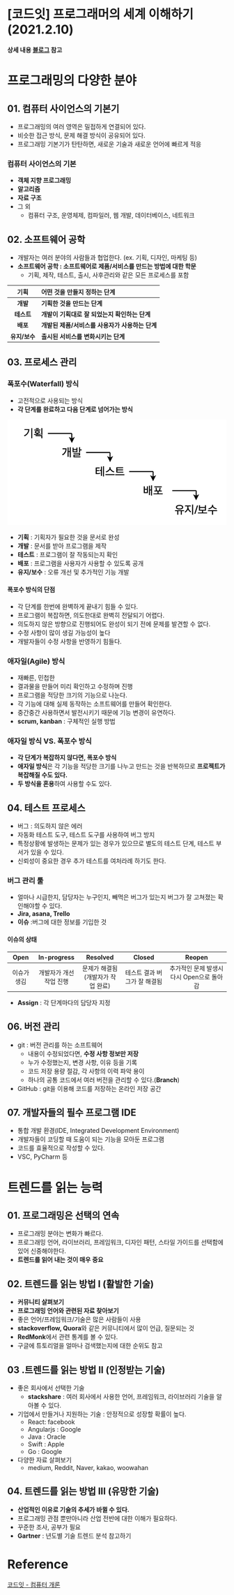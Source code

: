# [코드잇] 프로그래머의 세계 이해하기 (2021.2.10)



**상세 내용 [블로그](https://greedysiru.tistory.com/183) 참고**



# 프로그래밍의 다양한 분야

## 01. 컴퓨터 사이언스의 기본기

* 프로그래밍의 여러 영역은 밀접하게 연결되어 있다.
* 비슷한 접근 방식, 문제 해결 방식이 공유되어 있다.
* 프로그래밍 기본기가 탄탄하면, 새로운 기술과 새로운 언어에 빠르게 적응



### 컴퓨터 사이언스의 기본

* **객체 지향 프로그래밍**
* **알고리즘**
* **자료 구조**
* 그 외
  * 컴퓨터 구조, 운영체제, 컴파일러, 웹 개발, 데이터베이스, 네트워크



## 02. 소프트웨어 공학

* 개발자는 여러 분야의 사람들과 협업한다. (ex. 기획, 디자인, 마케팅 등)
* **소프트웨어 공학 : 소프트웨어로 제품/서비스를 만드는 방법에 대한 학문**
  * 기획, 제작, 테스트, 출시, 사후관리와 같은 모든 프로세스를 포함

|     기획      | 어떤 것을 만들지 정하는 단계                    |
| :-----------: | :---------------------------------------------- |
|   **개발**    | **기획한 것을 만드는 단계**                     |
|  **테스트**   | **개발이 기획대로 잘 되었는지 확인하는 단계**   |
|   **배포**    | **개발된 제품/서비스를 사용자가 사용하는 단계** |
| **유지/보수** | **출시된 서비스를 변화시키는 단계**             |



## 03. 프로세스 관리

### 폭포수(Waterfall) 방식

* 고전적으로 사용되는 방식
* **각 단계를 완료하고 다음 단계로 넘어가는 방식**

![cs4-1](images/cs3-1.png)

* **기획** : 기획자가 필요한 것을 문서로 완성
* **개발** : 문서를 받아 프로그램을 제작
* **테스트** : 프로그램이 잘 작동되는지 확인
* **배포** : 프로그램을 사용자가 사용할 수 있도록 공개
* **유지/보수** : 오류 개선 및 추가적인 기능 개발



#### 폭포수 방식의 단점

* 각 단계를 한번에 완벽하게 끝내기 힘들 수 있다.
* 프로그램이 복잡하면, 의도한대로 완벽히 전달되기 어렵다.
* 의도하지 않은 방향으로 진행되어도 완성이 되기 전에 문제를 발견할 수 없다.
* 수정 사항이 많이 생길 가능성이 높다
* 개발자들이 수정 사항을 반영하기 힘들다.



### 애자일(Agile) 방식

* 재빠른, 민첩한
* 결과물을 만들어 미리 확인하고 수정하며 진행
* 프로그램을 적당한 크기의 기능으로 나눈다.
*  각 기능에 대해 실제 동작하는 소프트웨어를 만들어 확인한다.
* 중간중간 사용하면서 발전시키기 때문에 기능 변경이 유연하다.
* **scrum, kanban** : 구체적인 실행 방법



### 애자일 방식 VS. 폭포수 방식

* **각 단계가 복잡하지 않다면, 폭포수 방식**
* **애자일 방식**은 각 기능을 적당한 크기를 나누고 만드는 것을 반복하므로 **프로젝트가 복잡해질 수도 있다.**
* **두 방식을 혼용**하여 사용할 수도 있다.



## 04. 테스트 프로세스

* 버그 : 의도하지 않은 에러
* 자동화 테스트 도구, 테스트 도구를 사용하여 버그 방지
* 특정상황에 발생하는 문제가 있는 경우가 있으므로 별도의 테스트 단계, 테스트 부서가 있을 수 있다.
* 신뢰성이 중요한 경우 추가 테스트를 여처라례 하기도 한다.



### 버그 관리 툴

* 얼마나 시급한지, 담당자는 누구인지, 빼먹은 버그가 있는지 버그가 잘 고쳐졌는 확인해야할 수 있다.
* **Jira, asana, Trello**
* **이슈** :버그에 대한 정보를 기입한 것



#### 이슈의 상태

|    Open     |       In-progress       |               Resolved                |            Closed            |                  Reopen                   |
| :---------: | :---------------------: | :-----------------------------------: | :--------------------------: | :---------------------------------------: |
| 이슈가 생김 | 개발자가 개선 작업 진행 | 문제가 해결됨<br>(개발자가 작업 완료) | 테스트 결과 버그가 잘 해결됨 | 추가적인 문제 발생시 다시 Open으로 돌아감 |

* **Assign** : 각 단계마다의 담당자 지정



## 06. 버전 관리

* git : 버전 관리를 하는 소프트웨어
  * 내용이 수정되었다면, **수정 사항 정보만 저장**
  * 누가 수정했는지, 변경 사항, 이유 등을 기록
  * 코드 저장 용량 절감, 각 사항의 이력 파악 용이
  * 하나의 공통 코드에서 여러 버전을 관리할 수 있다.(**Branch**)
* GitHub :  git을 이용해 코드를 저장하는 온라인 저장 공간



## 07. 개발자들의 필수 프로그램 IDE

* 통합 개발 환경(IDE, Integrated Development Environment)
* 개발자들이 코딩할 때 도움이 되는 기능을 모아둔 프로그램
* 코드를 효율적으로 작성할 수 있다.
* VSC, PyCharm 등



# 트렌드를 읽는 능력

## 01. 프로그래밍은 선택의 연속

* 프로그래밍 분야는 변화가 빠르다.
* 프로그래밍 언어, 라이브러리, 프레임워크, 디자인 패턴, 스타일 가이드를 선택함에 있어 신중해야한다.
* **트렌드를 읽어 내는 것이 매우 중요**



## 02. 트렌드를 읽는 방법 I (활발한 기술)

* **커뮤니티 살펴보기**
* **프로그래밍 언어와 관련된 자료 찾아보기**
* 좋은 언어/프레임워크/기술은 많은 사람들이 사용
* **stackoverflow, Quora**와 같은 커뮤니티에서 많이 언급, 질문되는 것
* **RedMonk**에서 관련 통계를 볼 수 있다.
* 구글에 튜토리얼을 얼마나 검색했는지에 대한 순위도 참고



## 03 .트렌드를 읽는 방법 II (인정받는 기술)

* 좋은 회사에서 선택한 기술
  * **stackshare** : 여러 회사에서 사용한 언어, 프레임워크, 라이브러리 기술을 알아볼 수 있다.
* 기업에서 만들거나 지원하는 기술 : 안정적으로 성장할 확률이 높다.
  * React: facebook
  * Angularjs : Google
  * Java : Oracle
  * Swift : Apple
  * Go : Google
* 다양한 자료 살펴보기 
  * medium, Reddit, Naver, kakao, woowahan



## 04. 트렌드를 읽는 방법 III (유망한 기술)

* **산업적인 이유로 기술의 추세가 바뀔 수 있다.**
* 프로그래밍 관점 뿐만아니라 산업 전반에 대한 이해가 필요하다.
* 꾸준한 조사, 공부가 필요
* **Gartner** : 년도별 기술 트렌드 분석  참고하기



# Reference

[코드잇 - 컴퓨터 개론](https://www.codeit.kr/courses/intro-to-computer)

